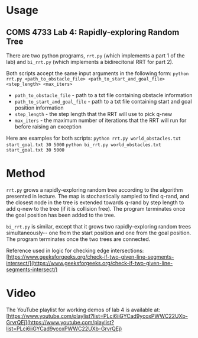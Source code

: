 # Usage
## COMS 4733 Lab 4: Rapidly-exploring Random Tree 

There are two python programs, `rrt.py` (which implements a part 1 of the lab) and `bi_rrt.py` (which implements a bidirecitonal RRT for part 2). 

Both scripts accept the same input arguments in the following form:
`python rrt.py <path_to_obstacle_file> <path_to_start_and_goal_file> <step_length> <max_iters>`

* `path_to_obstacle_file` - path to a txt file containing obstacle information
* `path_to_start_and_goal_file` - path to a txt file containing start and goal position information
* `step_length` - the step length that the RRT will use to pick q-new
* `max_iters` - the maximum number of iterations that the RRT will run for before raising an exception

Here are examples for both scripts:
`python rrt.py world_obstacles.txt start_goal.txt 30 5000`
`python bi_rrt.py world_obstacles.txt start_goal.txt 30 5000`

# Method

`rrt.py` grows a rapidly-exploring random tree according to the algorithm presented in lecture. The map is stochastically sampled to find q-rand,
and the closest node in the tree is extended towards q-rand by step length to add q-new to the tree (if it is collision free). The program terminates
once the goal position has been added to the tree.

`bi_rrt.py` is similar, except that it grows two rapidly-exploring random trees simultaneously-- one from the start position and one from the goal position.
The program terminates once the two trees are connected.

Reference used in logic for checking edge intersections: [https://www.geeksforgeeks.org/check-if-two-given-line-segments-intersect/](https://www.geeksforgeeks.org/check-if-two-given-line-segments-intersect/)

# Video

The YouTube playlist for working demos of lab 4 is available at: [https://www.youtube.com/playlist?list=PLci6iiGYCad9ycoxPWWC22UXb-GrvrQEj](https://www.youtube.com/playlist?list=PLci6iiGYCad9ycoxPWWC22UXb-GrvrQEj)
